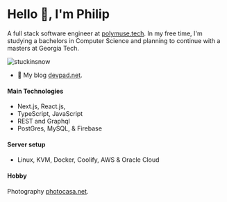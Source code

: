 # Hello 👋, I'm Philip 

A full stack software engineer at [polymuse.tech](https://polymuse.tech/). In my free time, I'm studying a bachelors in Computer Science and planning to continue with a masters at Georgia Tech.

<p align="left"> <img src="https://komarev.com/ghpvc/?username=stuckinsnow&label=Profile%20views&color=0e75b6&style=flat" alt="stuckinsnow" /> </p>

- 🔭 My blog [devpad.net](https://devpad.net).

#### Main Technologies 

* Next.js, React.js,
* TypeScript, JavaScript
* REST and Graphql
* PostGres, MySQL, & Firebase
  
#### Server setup

* Linux, KVM, Docker, Coolify, AWS & Oracle Cloud

#### Hobby

Photography [photocasa.net](https://photocasa.net).
